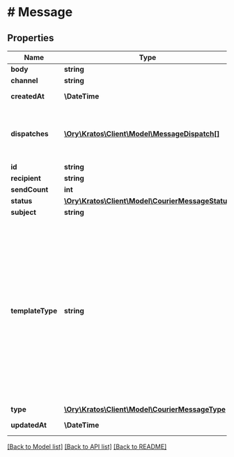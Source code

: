 # # Message

## Properties

Name | Type | Description | Notes
------------ | ------------- | ------------- | -------------
**body** | **string** |  |
**channel** | **string** |  | [optional]
**createdAt** | **\DateTime** | CreatedAt is a helper struct field for gobuffalo.pop. |
**dispatches** | [**\Ory\Kratos\Client\Model\MessageDispatch[]**](MessageDispatch.md) | Dispatches store information about the attempts of delivering a message May contain an error if any happened, or just the &#x60;success&#x60; state. | [optional]
**id** | **string** |  |
**recipient** | **string** |  |
**sendCount** | **int** |  |
**status** | [**\Ory\Kratos\Client\Model\CourierMessageStatus**](CourierMessageStatus.md) |  |
**subject** | **string** |  |
**templateType** | **string** | recovery_invalid TypeRecoveryInvalid recovery_valid TypeRecoveryValid recovery_code_invalid TypeRecoveryCodeInvalid recovery_code_valid TypeRecoveryCodeValid verification_invalid TypeVerificationInvalid verification_valid TypeVerificationValid verification_code_invalid TypeVerificationCodeInvalid verification_code_valid TypeVerificationCodeValid stub TypeTestStub login_code_valid TypeLoginCodeValid registration_code_valid TypeRegistrationCodeValid |
**type** | [**\Ory\Kratos\Client\Model\CourierMessageType**](CourierMessageType.md) |  |
**updatedAt** | **\DateTime** | UpdatedAt is a helper struct field for gobuffalo.pop. |

[[Back to Model list]](../../README.md#models) [[Back to API list]](../../README.md#endpoints) [[Back to README]](../../README.md)
